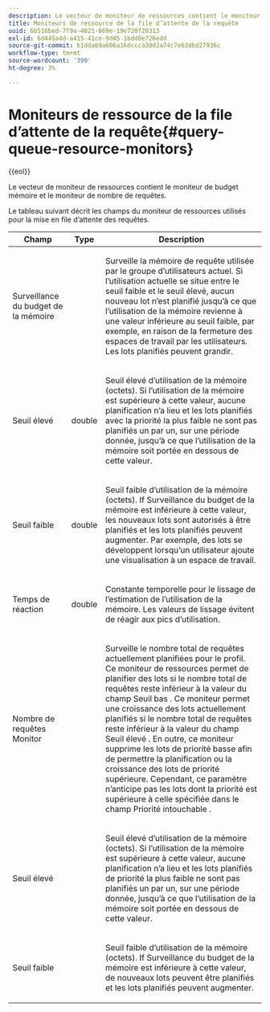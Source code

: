 ```yaml
---
description: Le vecteur de moniteur de ressources contient le moniteur de budget mémoire et le moniteur de nombre de requêtes.
title: Moniteurs de ressource de la file d’attente de la requête
uuid: 6b516bed-7f9a-4821-869e-19e720f20313
exl-id: 6d445a4d-a415-41ce-9d45-1bdd0e726edd
source-git-commit: b1dda69a606a16dccca30d2a74c7e63dbd27936c
workflow-type: tm+mt
source-wordcount: '399'
ht-degree: 3%

---
```


# Moniteurs de ressource de la file d’attente de la requête{#query-queue-resource-monitors}

{{eol}}

Le vecteur de moniteur de ressources contient le moniteur de budget mémoire et le moniteur de nombre de requêtes.

Le tableau suivant décrit les champs du moniteur de ressources utilisés pour la mise en file d’attente des requêtes.

<table id="table_9991EED2647A460FACA2DC80D4973A8E"> 
 <thead> 
  <tr> 
   <th colname="col1" class="entry"> Champ </th> 
   <th colname="col2" class="entry"> Type </th> 
   <th colname="col3" class="entry"> Description </th> 
  </tr> 
 </thead>
 <tbody> 
  <tr> 
   <td colname="col1"> <p>Surveillance du budget de la mémoire </p> </td> 
   <td colname="col2"> </td> 
   <td colname="col3"> <p>Surveille la mémoire de requête utilisée par le groupe d’utilisateurs actuel. Si l’utilisation actuelle se situe entre le seuil faible et le seuil élevé, aucun nouveau lot n’est planifié jusqu’à ce que l’utilisation de la mémoire revienne à une valeur inférieure au seuil faible, par exemple, en raison de la fermeture des espaces de travail par les utilisateurs. Les lots planifiés peuvent grandir. </p> </td> 
  </tr> 
  <tr> 
   <td colname="col1"> <p>Seuil élevé </p> </td> 
   <td colname="col2"> <p>double </p> </td> 
   <td colname="col3"> <p>Seuil élevé d’utilisation de la mémoire (octets). Si l’utilisation de la mémoire est supérieure à cette valeur, aucune planification n’a lieu et les lots planifiés avec la priorité la plus faible ne sont pas planifiés un par un, sur une période donnée, jusqu’à ce que l’utilisation de la mémoire soit portée en dessous de cette valeur. </p> </td> 
  </tr> 
  <tr> 
   <td colname="col1"> <p>Seuil faible </p> </td> 
   <td colname="col2"> <p>double </p> </td> 
   <td colname="col3"> <p>Seuil faible d’utilisation de la mémoire (octets). If <span class="wintitle"> Surveillance du budget de la mémoire</span> est inférieure à cette valeur, les nouveaux lots sont autorisés à être planifiés et les lots planifiés peuvent augmenter. Par exemple, des lots se développent lorsqu’un utilisateur ajoute une visualisation à un espace de travail. </p> </td> 
  </tr> 
  <tr> 
   <td colname="col1"> <p>Temps de réaction </p> </td> 
   <td colname="col2"> <p>double </p> </td> 
   <td colname="col3"> <p>Constante temporelle pour le lissage de l’estimation de l’utilisation de la mémoire. Les valeurs de lissage évitent de réagir aux pics d’utilisation. </p> </td> 
  </tr> 
  <tr> 
   <td colname="col1"> <p>Nombre de requêtes Monitor </p> </td> 
   <td colname="col2"> </td> 
   <td colname="col3"> <p>Surveille le nombre total de requêtes actuellement planifiées pour le profil. Ce moniteur de ressources permet de planifier des lots si le nombre total de requêtes reste inférieur à la valeur du champ Seuil bas . Ce moniteur permet une croissance des lots actuellement planifiés si le nombre total de requêtes reste inférieur à la valeur du champ Seuil élevé . En outre, ce moniteur supprime les lots de priorité basse afin de permettre la planification ou la croissance des lots de priorité supérieure. Cependant, ce paramètre n’anticipe pas les lots dont la priorité est supérieure à celle spécifiée dans le champ Priorité intouchable . </p> </td> 
  </tr> 
  <tr> 
   <td colname="col1"> <p>Seuil élevé </p> </td> 
   <td colname="col2"> </td> 
   <td colname="col3"> <p>Seuil élevé d’utilisation de la mémoire (octets). Si l’utilisation de la mémoire est supérieure à cette valeur, aucune planification n’a lieu et les lots planifiés de priorité la plus faible ne sont pas planifiés un par un, sur une période donnée, jusqu’à ce que l’utilisation de la mémoire soit portée en dessous de cette valeur. </p> </td> 
  </tr> 
  <tr> 
   <td colname="col1"> <p>Seuil faible </p> </td> 
   <td colname="col2"> </td> 
   <td colname="col3"> <p>Seuil faible d’utilisation de la mémoire (octets). If <span class="wintitle"> Surveillance du budget de la mémoire</span> est inférieure à cette valeur, de nouveaux lots peuvent être planifiés et les lots planifiés peuvent augmenter. </p> </td> 
  </tr> 
 </tbody> 
</table>
